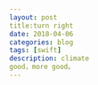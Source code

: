 ```yaml
---
layout: post
title:turn right 
date: 2018-04-06
categories: blog
tags: [swift]
description: climate
good，more good。
---
```

